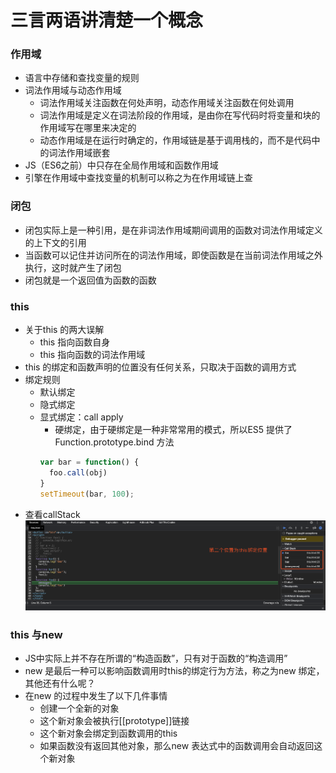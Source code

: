 # 三言两语讲清楚一个概念

### 作用域
- 语言中存储和查找变量的规则
- 词法作用域与动态作用域
  - 词法作用域关注函数在何处声明，动态作用域关注函数在何处调用
  - 词法作用域是定义在词法阶段的作用域，是由你在写代码时将变量和块的作用域写在哪里来决定的
  - 动态作用域是在运行时确定的，作用域链是基于调用栈的，而不是代码中的词法作用域嵌套
- JS（ES6之前）中只存在全局作用域和函数作用域
- 引擎在作用域中查找变量的机制可以称之为在作用域链上查

### 闭包
- 闭包实际上是一种引用，是在非词法作用域期间调用的函数对词法作用域定义的上下文的引用
- 当函数可以记住并访问所在的词法作用域，即使函数是在当前词法作用域之外执行，这时就产生了闭包
- 闭包就是一个返回值为函数的函数

### this
- 关于this 的两大误解
  - this 指向函数自身
  - this 指向函数的词法作用域
- this 的绑定和函数声明的位置没有任何关系，只取决于函数的调用方式
- 绑定规则
  - 默认绑定
  - 隐式绑定
  - 显式绑定：call apply
    - 硬绑定，由于硬绑定是一种非常常用的模式，所以ES5 提供了Function.prototype.bind 方法
    ```js
    var bar = function() {
      foo.call(obj)
    }
    setTimeout(bar, 100);
    ```
- 查看callStack
![stack](../image/call-stack.png)

### this 与new
- JS中实际上并不存在所谓的“构造函数”，只有对于函数的“构造调用”
- new 是最后一种可以影响函数调用时this的绑定行为方法，称之为new 绑定，其他还有什么呢？
- 在new 的过程中发生了以下几件事情
  - 创建一个全新的对象
  - 这个新对象会被执行[[prototype]]链接
  - 这个新对象会绑定到函数调用的this
  - 如果函数没有返回其他对象，那么new 表达式中的函数调用会自动返回这个新对象

